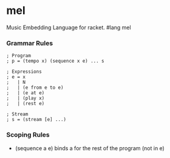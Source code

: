 # mel
Music Embedding Language for racket. #lang mel

### Grammar Rules

```racket
; Program 
; p = (tempo x) (sequence x e) ... s

; Expressions
; e = x
;   | N
;   | (e from e to e)
;   | (e at e)
;   | (play x)
;   | (rest e)

; Stream
; s = (stream [e] ...)

```

### Scoping Rules

- (sequence a e) binds a for the rest of the program (not in e)

